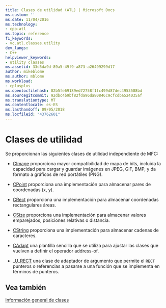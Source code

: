 ```yaml
---
title: Clases de utilidad (ATL) | Microsoft Docs
ms.custom: ''
ms.date: 11/04/2016
ms.technology:
- cpp-atl
ms.topic: reference
f1_keywords:
- vc.atl.classes.utility
dev_langs:
- C++
helpviewer_keywords:
- utility classes
ms.assetid: 33d5da9d-89a5-49f9-a873-a26499299d17
author: mikeblome
ms.author: mblome
ms.workload:
- cplusplus
ms.openlocfilehash: 82b5fe69189ed72758f1fc499d87dec4953588bd
ms.sourcegitcommit: 92dbc4b9bf82fda96da80846c9cfcdba524035af
ms.translationtype: MT
ms.contentlocale: es-ES
ms.lasthandoff: 09/05/2018
ms.locfileid: "43762601"
---
```

# <a name="utility-classes"></a>Clases de utilidad

Se proporcionan las siguientes clases de utilidad independiente de MFC:

- [CImage](../atl-mfc-shared/reference/cimage-class.md) proporciona mayor compatibilidad de mapa de bits, incluida la capacidad para cargar y guardar imágenes en JPEG, GIF, BMP, y da formato a gráficos de red portátiles (PNG).

- [CPoint](../atl-mfc-shared/reference/cpoint-class.md) proporciona una implementación para almacenar pares de coordenadas (x, y).

- [CRect](../atl-mfc-shared/reference/crect-class.md) proporciona una implementación para almacenar coordenadas rectangulares áreas.

- [CSize](../atl-mfc-shared/reference/csize-class.md) proporciona una implementación para almacenar valores emparejados, posiciones relativas o distancia.

- [CString](../atl-mfc-shared/reference/cstringt-class.md) proporciona una implementación para almacenar cadenas de caracteres.

- [CAdapt](../atl/reference/cadapt-class.md) una plantilla sencilla que se utiliza para ajustar las clases que vuelven a definir el operador address-of.

- [_U_RECT](../atl/reference/u-rect-class.md) una clase de adaptador de argumento que permite el `RECT` punteros o referencias a pasarse a una función que se implementa en términos de punteros.

## <a name="see-also"></a>Vea también

[Información general de clases](../atl/atl-class-overview.md)

